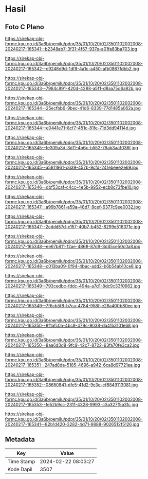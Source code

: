 # Hasil

## Foto C Plano

https://sirekap-obj-formc.kpu.go.id/3a6b/pemilu/pdpr/35/01/10/20/02/3501102002008-20240217-165341--b2348ab7-3f31-4f57-937e-a01fa83ba703.jpg

https://sirekap-obj-formc.kpu.go.id/3a6b/pemilu/pdpr/35/01/10/20/02/3501102002008-20240217-165342--c9246d9d-1df8-4a1c-a450-afb0867fdbb2.jpg

https://sirekap-obj-formc.kpu.go.id/3a6b/pemilu/pdpr/35/01/10/20/02/3501102002008-20240217-165343--7984c891-420d-4288-a5f1-d8aa75d6a92b.jpg

https://sirekap-obj-formc.kpu.go.id/3a6b/pemilu/pdpr/35/01/10/20/02/3501102002008-20240217-165344--25ecfbb6-9bec-41d6-8339-77d1485a062a.jpg

https://sirekap-obj-formc.kpu.go.id/3a6b/pemilu/pdpr/35/01/10/20/02/3501102002008-20240217-165344--e0441e71-8cf7-451c-81fe-71d3dd94114d.jpg

https://sirekap-obj-formc.kpu.go.id/3a6b/pemilu/pdpr/35/01/10/20/02/3501102002008-20240217-165345--fe309a3d-3df1-4b6c-b552-79ab3aa1036f.jpg

https://sirekap-obj-formc.kpu.go.id/3a6b/pemilu/pdpr/35/01/10/20/02/3501102002008-20240217-165345--a5811961-c639-457b-9cfd-241ebeee2e69.jpg

https://sirekap-obj-formc.kpu.go.id/3a6b/pemilu/pdpr/35/01/10/20/02/3501102002008-20240217-165346--dbf53caf-c4cc-4e5b-9952-ecb8c73fbe10.jpg

https://sirekap-obj-formc.kpu.go.id/3a6b/pemilu/pdpr/35/01/10/20/02/3501102002008-20240217-165347--a99b7861-a59a-48d7-8cef-6377c9ee0032.jpg

https://sirekap-obj-formc.kpu.go.id/3a6b/pemilu/pdpr/35/01/10/20/02/3501102002008-20240217-165347--2cddd57d-c157-40b7-b452-8299e516371e.jpg

https://sirekap-obj-formc.kpu.go.id/3a6b/pemilu/pdpr/35/01/10/20/02/3501102002008-20240217-165348--ee67b811-f2ae-4868-87d9-3d45ce50c0a8.jpg

https://sirekap-obj-formc.kpu.go.id/3a6b/pemilu/pdpr/35/01/10/20/02/3501102002008-20240217-165348--c013ba09-0f94-4bac-add2-b6b54ab10ce8.jpg

https://sirekap-obj-formc.kpu.go.id/3a6b/pemilu/pdpr/35/01/10/20/02/3501102002008-20240217-165349--793cedbc-fddc-494a-a7d1-8dc9c33f0962.jpg

https://sirekap-obj-formc.kpu.go.id/3a6b/pemilu/pdpr/35/01/10/20/02/3501102002008-20240217-165349--7f6cb5f8-b7ca-4784-958f-e28a400b80ee.jpg

https://sirekap-obj-formc.kpu.go.id/3a6b/pemilu/pdpr/35/01/10/20/02/3501102002008-20240217-165350--8f1afc0a-4bc9-479c-9038-da41b3101e68.jpg

https://sirekap-obj-formc.kpu.go.id/3a6b/pemilu/pdpr/35/01/10/20/02/3501102002008-20240217-165350--8aa6d3d8-9fc9-42c7-8722-93fa70fe3ca2.jpg

https://sirekap-obj-formc.kpu.go.id/3a6b/pemilu/pdpr/35/01/10/20/02/3501102002008-20240217-165351--247ad8da-5185-4696-a942-6ca8d97721ea.jpg

https://sirekap-obj-formc.kpu.go.id/3a6b/pemilu/pdpr/35/01/10/20/02/3501102002008-20240217-165352--08650841-dfc5-41d2-9c3e-cf8849113081.jpg

https://sirekap-obj-formc.kpu.go.id/3a6b/pemilu/pdpr/35/01/10/20/02/3501102002008-20240217-165353--fe52b9cc-2311-4328-9993-c3a327f5a3fc.jpg

https://sirekap-obj-formc.kpu.go.id/3a6b/pemilu/pdpr/35/01/10/20/02/3501102002008-20240217-165341--82b1d420-3282-4d71-9888-9026512f5126.jpg


## Metadata

| Key        | Value               |
| ---------- | ------------------- |
| Time Stamp | 2024-02-22 08:03:27 |
| Kode Dapil | 3507                |



